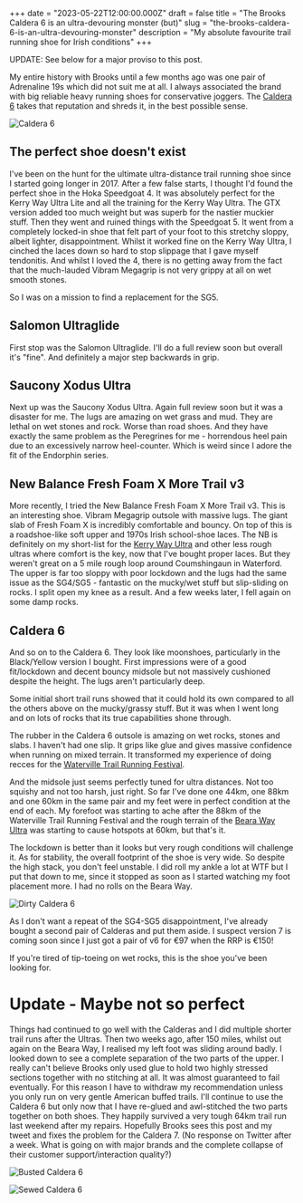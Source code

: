 +++
date = "2023-05-22T12:00:00.000Z"
draft = false
title = "The Brooks Caldera 6 is an ultra-devouring monster (but)"
slug = "the-brooks-caldera-6-is-an-ultra-devouring-monster"
description = "My absolute favourite trail running shoe for Irish conditions"
+++

UPDATE: See below for a major proviso to this post.

My entire history with Brooks until a few months ago was one pair of Adrenaline 19s which did not suit me at all. I always associated the brand with big reliable heavy running shoes for conservative joggers. The [Caldera 6](https://www.brooksrunning.com/en_ie/caldera-6-mens-distance-trail-running-shoe/110379.html) takes that reputation and shreds it, in the best possible sense.

![Caldera 6](/images/2023/05/caldera-6-mens-trail-running-shoe.png)

## The perfect shoe doesn't exist
I've been on the hunt for the ultimate ultra-distance trail running shoe since I started going longer in 2017. After a few false starts, I thought I'd found the perfect shoe in the Hoka Speedgoat 4. It was absolutely perfect for the Kerry Way Ultra Lite and all the training for the Kerry Way Ultra. The GTX version added too much weight but was superb for the nastier muckier stuff. Then they went and ruined things with the Speedgoat 5. It went from a completely locked-in shoe that felt part of your foot to this stretchy sloppy, albeit lighter, disappointment. Whilst it worked fine on the Kerry Way Ultra, I cinched the laces down so hard to stop slippage that I gave myself tendonitis. And whilst I loved the 4, there is no getting away from the fact that the much-lauded Vibram Megagrip is not very grippy at all on wet smooth stones.

So I was on a mission to find a replacement for the SG5. 

## Salomon Ultraglide
First stop was the Salomon Ultraglide. I'll do a full review soon but overall it's "fine". And definitely a major step backwards in grip.

## Saucony Xodus Ultra
Next up was the Saucony Xodus Ultra. Again full review soon but it was a disaster for me. The lugs are amazing on wet grass and mud. They are lethal on wet stones and rock. Worse than road shoes. And they have exactly the same problem as the Peregrines for me - horrendous heel pain due to an excessively narrow heel-counter. Which is weird since I adore the fit of the Endorphin series.

## New Balance Fresh Foam X More Trail v3
More recently, I tried the New Balance Fresh Foam X More Trail v3. This is an interesting shoe. Vibram Megagrip outsole with massive lugs. The giant slab of Fresh Foam X is incredibly comfortable and bouncy. On top of this is a roadshoe-like soft upper and 1970s Irish school-shoe laces. The NB is definitely on my short-list for the [Kerry Way Ultra](https://kerrywayultra.com/) and other less rough ultras where comfort is the key, now that I've bought proper laces. But they weren't great on a 5 mile rough loop around Coumshingaun in Waterford. The upper is far too sloppy with poor lockdown and the lugs had the same issue as the SG4/SG5 - fantastic on the mucky/wet stuff but slip-sliding on rocks. I split open my knee as a result. And a few weeks later, I fell again on some damp rocks.

## Caldera 6
And so on to the Caldera 6. They look like moonshoes, particularly in the Black/Yellow version I bought. First impressions were of a good fit/lockdown and decent bouncy midsole but not massively cushioned despite the height. The lugs aren't particularly deep. 

Some initial short trail runs showed that it could hold its own compared to all the others above on the mucky/grassy stuff. But it was when I went long and on lots of rocks that its true capabilities shone through.

The rubber in the Caldera 6 outsole is amazing on wet rocks, stones and slabs. I haven't had one slip. It grips like glue and gives massive confidence when running on mixed terrain. It transformed my experience of doing recces for the [Waterville Trail Running Festival](https://www.watervilletrailrunningfestival.com/).

And the midsole just seems perfectly tuned for ultra distances. Not too squishy and not too harsh, just right. So far I've done one 44km, one 88km and one 60km in the same pair and my feet were in perfect condition at the end of each. My forefoot was starting to ache after the 88km of the Waterville Trail Running Festival and the rough terrain of the [Beara Way Ultra](https://www.imra.ie/events/view/id/2259) was starting to cause hotspots at 60km, but that's it. 

The lockdown is better than it looks but very rough conditions will challenge it. As for stability, the overall footprint of the shoe is very wide. So despite the high stack, you don't feel unstable. I did roll my ankle a lot at WTF but I put that down to me, since it stopped as soon as I started watching my foot placement more. I had no rolls on the Beara Way.

![Dirty Caldera 6](/images/2023/05/dirty_caldera.png)

As I don't want a repeat of the SG4-SG5 disappointment, I've already bought a second pair of Calderas and put them aside. I suspect version 7 is coming soon since I just got a pair of v6 for €97 when the RRP is €150!

If you're tired of tip-toeing on wet rocks, this is the shoe you've been looking for.

# Update - Maybe not so perfect
Things had continued to go well with the Calderas and I did multiple shorter trail runs after the Ultras. Then two weeks ago, after 150 miles, whilst out again on the Beara Way, I realised my left foot was sliding around badly. I looked down to see a complete separation of the two parts of the upper. I really can't believe Brooks only used glue to hold two highly stressed sections together with no stitching at all. It was almost guaranteed to fail eventually. For this reason I have to withdraw my recommendation unless you only run on very gentle American buffed trails. I'll continue to use the Caldera 6 but only now that I have re-glued and awl-stitched the two parts together on both shoes. They happily survived a very tough 64km trail run last weekend after my repairs. Hopefully Brooks sees this post and my tweet and fixes the problem for the Caldera 7. (No response on Twitter after a week. What is going on with major brands and the complete collapse of their customer support/interaction quality?)

![Busted Caldera 6](/images/2023/06/busted_caldera.jpg)

![Sewed Caldera 6](/images/2023/06/sewed_caldera.jpg)


<script type="application/ld+json">{
  "@context": "http://schema.org/",
  "@type": "Product",
  "name": "Brooks Caldera 6",
  "image": "https://conoroneill.com/images/2023/06/busted_caldera.jpg",
  "brand": "Brooks",
  "aggregateRating": {
    "@type": "AggregateRating",
    "ratingValue": "4",
    "bestRating": "5",
    "worstRating": "0",
    "ratingCount": 1,
    "reviewCount": 1
  },
  "review": [
    {
      "@context": "http://schema.org/",
      "@type": "Review",
      "name": "The Brooks Caldera 6 is an ultra-devouring monster (but)",
      "reviewBody": "Amazing on wet rocks but disappointing durability of upper",
      "reviewRating": {
        "@type": "Rating",
        "ratingValue": 4,
        "bestRating": "5",
        "worstRating": "0"
      },
      "datePublished": "05/22/2023",
      "author": {
        "@type": "Person",
        "name": "Conor O'Neill"
      },
      "publisher": {
        "@type": "Organization",
        "name": "conoroneill.com"
      }
    }
  ]
}</script>

